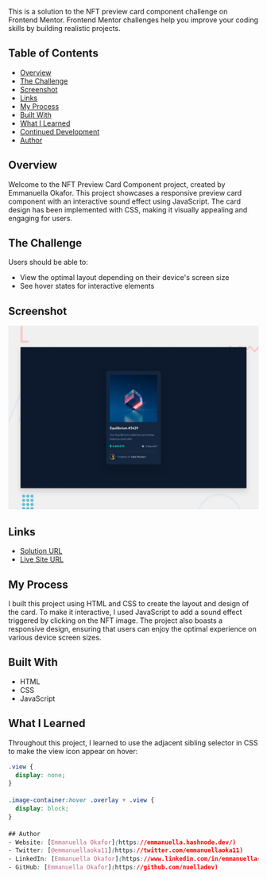 This is a solution to the NFT preview card component challenge on Frontend Mentor. Frontend Mentor challenges help you improve your coding skills by building realistic projects.

## Table of Contents
- [Overview](#overview)
- [The Challenge](#the-challenge)
- [Screenshot](#screenshot)
- [Links](#links)
- [My Process](#my-process)
- [Built With](#built-with)
- [What I Learned](#what-i-learned)
- [Continued Development](#continued-development)
- [Author](#author)

## Overview
Welcome to the NFT Preview Card Component project, created by Emmanuella Okafor. This project showcases a responsive preview card component with an interactive sound effect using JavaScript. The card design has been implemented with CSS, making it visually appealing and engaging for users.

## The Challenge
Users should be able to:
- View the optimal layout depending on their device's screen size
- See hover states for interactive elements

## Screenshot
![Design preview for the NFT preview card component coding challenge](./design/desktop-preview.jpg)

## Links
- [Solution URL](https://www.frontendmentor.io/solutions/nft-preview-card-using-html-css-and-flexbox-GeBShcdRZ)
- [Live Site URL](https://nuelladev.github.io/NFT-preview-card/)

## My Process
I built this project using HTML and CSS to create the layout and design of the card. To make it interactive, I used JavaScript to add a sound effect triggered by clicking on the NFT image. The project also boasts a responsive design, ensuring that users can enjoy the optimal experience on various device screen sizes.

## Built With
- HTML
- CSS
- JavaScript

## What I Learned
Throughout this project, I learned to use the adjacent sibling selector in CSS to make the view icon appear on hover:

```css
.view {
  display: none;
}

.image-container:hover .overlay + .view {
  display: block;
}

## Author
- Website: [Emmanuella Okafor](https://emmanuella.hashnode.dev/)
- Twitter: [@emmanuellaoka11](https://twitter.com/emmanuellaoka11)
- LinkedIn: [Emmanuella Okafor](https://www.linkedin.com/in/emmanuella-o/)
- GitHub: [Emmanuella Okafor](https://github.com/nuelladev)
